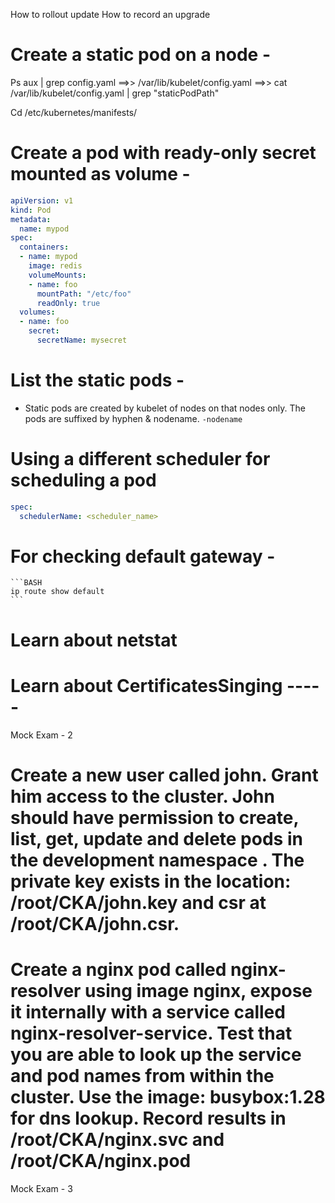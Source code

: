 How to rollout update
How to record an upgrade


# Create a static pod on a node - 

Ps aux | grep config.yaml ==>>  /var/lib/kubelet/config.yaml ==>>  cat /var/lib/kubelet/config.yaml | grep "staticPodPath"

Cd /etc/kubernetes/manifests/

# Create a pod with ready-only secret mounted as volume - 

```YAML
apiVersion: v1
kind: Pod
metadata:
  name: mypod
spec:
  containers:
  - name: mypod
    image: redis
    volumeMounts:
    - name: foo
      mountPath: "/etc/foo"
      readOnly: true
  volumes:
  - name: foo
    secret:
      secretName: mysecret
```

# List the static pods - 

- Static pods are created by kubelet of nodes on that nodes only. The pods are suffixed by hyphen & nodename. `-nodename`

# Using a different scheduler for scheduling a pod

  ```YAML
  spec:
    schedulerName: <scheduler_name>
  ```

# For checking default gateway - 

    ```BASH
    ip route show default
    ```

# Learn about netstat



# Learn about CertificatesSinging ----- 


Mock Exam - 2 

# Create a new user called john. Grant him access to the cluster. John should have permission to create, list, get, update and delete pods in the development namespace . The private key exists in the location: /root/CKA/john.key and csr at /root/CKA/john.csr.

# Create a nginx pod called nginx-resolver using image nginx, expose it internally with a service called nginx-resolver-service. Test that you are able to look up the service and pod names from within the cluster. Use the image: busybox:1.28 for dns lookup. Record results in /root/CKA/nginx.svc and /root/CKA/nginx.pod

Mock Exam - 3

